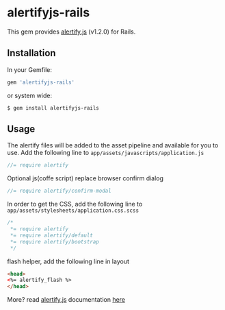 # alertifyjs-rails

This gem provides [alertify.js](http://alertifyjs.com/) (v1.2.0) for Rails.


## Installation

In your Gemfile:

```ruby
gem 'alertifyjs-rails'
```

or system wide:

```console
$ gem install alertifyjs-rails
```


## Usage

The alertify files will be added to the asset pipeline and available for you to use. Add the following line to `app/assets/javascripts/application.js`

```javascript
//= require alertify
```

Optional js(coffe script) replace browser confirm dialog
```javascript
//= require alertify/confirm-modal
```

In order to get the CSS, add the following line to `app/assets/stylesheets/application.css.scss`

```css
/*
 *= require alertify
 *= require alertify/default
 *= require alertify/bootstrap
 */
```

flash helper, add the following line in layout

```html 
<head>
<%= alertify_flash %>
</head>
```

More? read  [alertify.js](http://alertifyjs.com/) documentation [here](http://alertifyjs.com/) 

